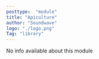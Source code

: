 ```yaml
---
posttype:  "module"  
title: "Apiculture"
author: "Soundwave"
logo: "./logo.png"
Tag: "library"
---
```

No info available about this module
